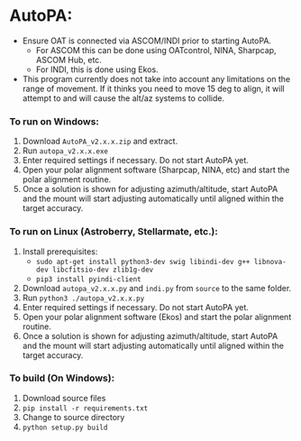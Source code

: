# AutoPA:
- Ensure OAT is connected via ASCOM/INDI prior to starting AutoPA. 
  - For ASCOM this can be done using OATcontrol, NINA, Sharpcap, ASCOM Hub, etc.
  - For INDI, this is done using Ekos.
- This program currently does not take into account any limitations on the range of movement. If it thinks you need to move 15 deg to align, it will attempt to and will cause the alt/az systems to collide. 

### To run on Windows:
1. Download `AutoPA_v2.x.x.zip` and extract.
1. Run `autopa_v2.x.x.exe`
1. Enter required settings if necessary. Do not start AutoPA yet.
1. Open your polar alignment software (Sharpcap, NINA, etc) and start the polar alignment routine.
1. Once a solution is shown for adjusting azimuth/altitude, start AutoPA and the mount will start adjusting automatically until aligned within the target accuracy.

### To run on Linux (Astroberry, Stellarmate, etc.):
1. Install prerequisites:
   - `sudo apt-get install python3-dev swig libindi-dev g++ libnova-dev libcfitsio-dev zlib1g-dev`
   - `pip3 install pyindi-client`
1. Download `autopa_v2.x.x.py` and `indi.py` from `source` to the same folder.
1. Run `python3 ./autopa_v2.x.x.py`
1. Enter required settings if necessary. Do not start AutoPA yet.
1. Open your polar alignment software (Ekos) and start the polar alignment routine.
1. Once a solution is shown for adjusting azimuth/altitude, start AutoPA and the mount will start adjusting automatically until aligned within the target accuracy.

### To build (On Windows):
1. Download source files
1. `pip install -r requirements.txt`
1. Change to source directory
1. `python setup.py build`

